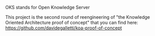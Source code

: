 OKS stands for Open Knowledge Server

This project is the second round of reengineering of 
"the Knowledge Oriented Architecture proof of concept" 
that you can find here: https://github.com/davidegalletti/koa-proof-of-concept

